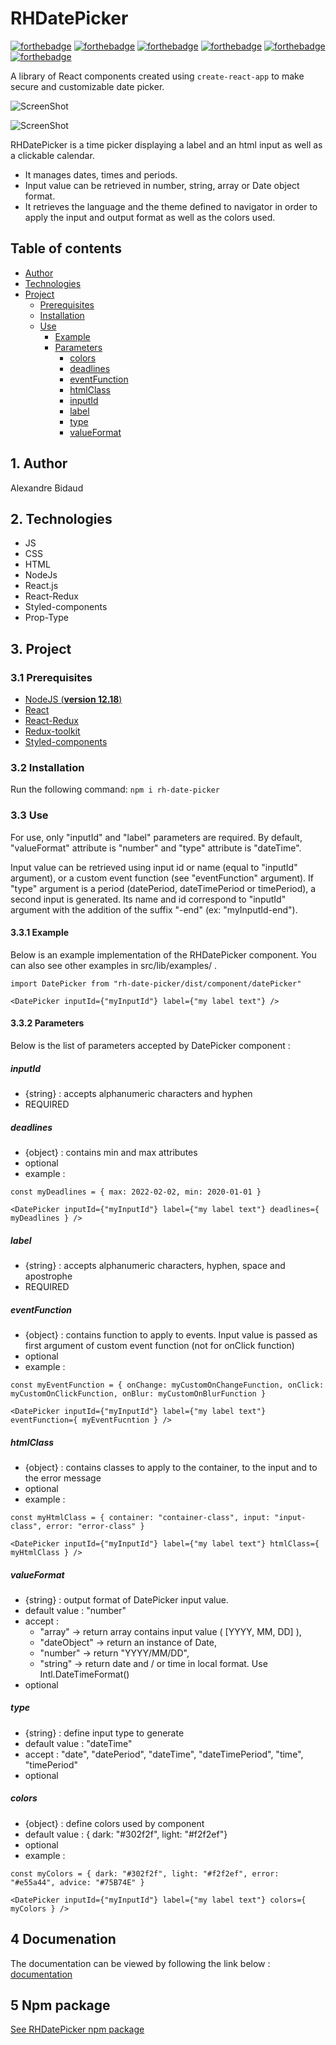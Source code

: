 # RHDatePicker 
[![forthebadge](https://forthebadge.com/images/badges/made-with-javascript.svg)](https://forthebadge.com) 
[![forthebadge](https://forthebadge.com/images/badges/uses-css.svg)](https://forthebadge.com) 
[![forthebadge](https://forthebadge.com/images/badges/uses-html.svg)](https://forthebadge.com) 
[![forthebadge](https://alxbdo.github.io/RHDatePicker/src/img/use-npm.svg)](https://forthebadge.com) 
[![forthebadge](https://alxbdo.github.io/RHDatePicker/src/img/use-react.svg)](https://forthebadge.com) 
[![forthebadge](https://alxbdo.github.io/RHDatePicker/src/img/use-react-redux.svg)](https://forthebadge.com)


A library of React components created using `create-react-app` to make secure and customizable date picker.

![ScreenShot](https://alxbdo.github.io/RHDatePicker/src/img/darkTheme.png)

![ScreenShot](https://alxbdo.github.io/RHDatePicker/src/img/lightTheme.png)

RHDatePicker is a time picker displaying a label and an html input as well as a clickable calendar. 
 * It manages dates, times and periods. 
 * Input value can be retrieved in number, string, array or Date object format. 
 * It retrieves the language and the theme defined to navigator in order to apply the input and output format as well as the colors used.


## Table of contents 

* [Author](#1-author)
* [Technologies](#2-technologies)
* [Project](#3-project)
    * [Prerequisites](#31-prerequisites) 
    * [Installation](#32-installation) 
    * [Use](#33-use)
        * [Example](#331-example) 
        * [Parameters](#332-parameters)
            * [colors](#colors) 
            * [deadlines](#deadlines) 
            * [eventFunction](#eventfunction)
            * [htmlClass](#htmlclass)
            * [inputId](#inputid) 
            * [label](#label) 
            * [type](#type) 
            * [valueFormat](#valueformat)


## 1. Author

Alexandre Bidaud


## 2. Technologies

- JS 
- CSS 
- HTML 
- NodeJs
- React.js 
- React-Redux 
- Styled-components 
- Prop-Type 


## 3. Project

### 3.1 Prerequisites

- [NodeJS (**version 12.18**)](https://nodejs.org/en/)
- [React](https://reactjs.org/) 
- [React-Redux](https://react-redux.js.org/introduction/getting-started) 
- [Redux-toolkit](https://redux-toolkit.js.org/introduction/getting-started) 
- [Styled-components](https://styled-components.com/) 


### 3.2 Installation

Run the following command:
`npm i rh-date-picker`


### 3.3 Use 

For use, only "inputId" and "label" parameters are required. By default, "valueFormat" attribute is "number" and "type" attribute is "dateTime". 

Input value can be retrieved using input id or name (equal to "inputId" argument), or a custom event function (see "eventFunction" argument). If "type" argument is a period (datePeriod, dateTimePeriod or timePeriod), a second input is generated. Its name and id correspond to "inputId" argument with the addition of the suffix "-end" (ex: "myInputId-end").


#### 3.3.1 Example 

Below is an example implementation of the RHDatePicker component. You can also see other examples in src/lib/examples/ .

`import DatePicker from "rh-date-picker/dist/component/datePicker"`

`<DatePicker inputId={"myInputId"} label={"my label text"} />`


#### 3.3.2 Parameters 

Below is the list of parameters accepted by DatePicker component : 

##### inputId 

* {string} : accepts alphanumeric characters and hyphen 
* REQUIRED 


##### deadlines 

* {object} : contains min and max attributes 
* optional 
* example : 

`const myDeadlines = { max: 2022-02-02, min: 2020-01-01 }` 

`<DatePicker inputId={"myInputId"} label={"my label text"} deadlines={ myDeadlines } />` 



##### label 

* {string} : accepts alphanumeric characters, hyphen, space and apostrophe 
* REQUIRED 


##### eventFunction

* {object} : contains function to apply to events. Input value is passed as first argument of custom event function (not for onClick function)
* optional 
* example :  

`const myEventFunction = { onChange: myCustomOnChangeFunction, onClick: myCustomOnClickFunction, onBlur: myCustomOnBlurFunction }` 

`<DatePicker inputId={"myInputId"} label={"my label text"} eventFunction={ myEventFucntion } />` 



##### htmlClass 

* {object} : contains classes to apply to the container, to the input and to the error message 
* optional 
* example :  

`const myHtmlClass = { container: "container-class", input: "input-class", error: "error-class" }` 

`<DatePicker inputId={"myInputId"} label={"my label text"} htmlClass={ myHtmlClass } />` 



##### valueFormat 

* {string} : output format of DatePicker input value.  
* default value : "number" 
* accept : 
    * "array" -> return array contains input value ( [YYYY, MM, DD] ), 
    * "dateObject" -> return an instance of Date, 
    * "number" -> return "YYYY/MM/DD", 
    * "string" -> return date and / or time in local format. Use Intl.DateTimeFormat()
* optional 



##### type 

* {string} : define input type to generate 
* default value : "dateTime" 
* accept : "date", "datePeriod", "dateTime", "dateTimePeriod", "time", "timePeriod" 
* optional 



##### colors 

* {object} : define colors used by component 
* default value : { dark: "#302f2f", light: "#f2f2ef"}
* optional 
* example : 

`const myColors = { dark: "#302f2f", light: "#f2f2ef", error: "#e55a44", advice: "#75B74E" }` 

`<DatePicker inputId={"myInputId"} label={"my label text"} colors={ myColors } />`  



## 4 Documenation

The documentation can be viewed by following the link below : [documentation](https://alxbdo.github.io/RHDatePicker/docs/index.html) 


## 5 Npm package 

[See RHDatePicker npm package](https://www.npmjs.com/package/rh-date-picker)
